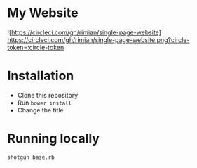 # My Website

![https://circleci.com/gh/rimian/single-page-website]
https://circleci.com/gh/rimian/single-page-website.png?circle-token=:circle-token

# Installation

* Clone this repository
* Run `bower install`
* Change the title

# Running locally

`shotgun base.rb`
